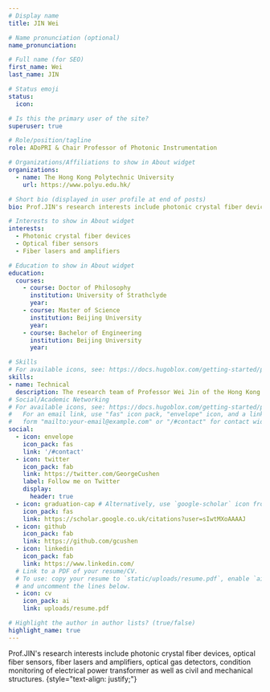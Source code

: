 ```yaml
---
# Display name
title: JIN Wei

# Name pronunciation (optional)
name_pronunciation: 

# Full name (for SEO)
first_name: Wei
last_name: JIN

# Status emoji
status:
  icon: 

# Is this the primary user of the site?
superuser: true

# Role/position/tagline
role: ADoPRI & Chair Professor of Photonic Instrumentation

# Organizations/Affiliations to show in About widget
organizations:
  - name: The Hong Kong Polytechnic University
    url: https://www.polyu.edu.hk/

# Short bio (displayed in user profile at end of posts)
bio: Prof.JIN's research interests include photonic crystal fiber devices, optical fiber sensors, fiber lasers and amplifiers, optical gas detectors, condition monitoring of electrical power transformer as well as civil and mechanical structures.

# Interests to show in About widget
interests:
  - Photonic crystal fiber devices
  - Optical fiber sensors
  - Fiber lasers and amplifiers

# Education to show in About widget
education:
  courses:
    - course: Doctor of Philosophy
      institution: University of Strathclyde
      year:
    - course: Master of Science
      institution: Beijing University
      year:
    - course: Bachelor of Engineering
      institution: Beijing University
      year: 

# Skills
# For available icons, see: https://docs.hugoblox.com/getting-started/page-builder/#icons
skills:
- name: Technical
  description: The research team of Professor Wei Jin of the Hong Kong Polytechnic University (PolyU) focuses on the research frontier of micro-nano structure fiber photonics, actively explores its application in precision measurement instruments, photonic sensing and other fields, and has made outstanding research achievements in the above fields. He has recently published several papers in top professional journals such as Nature Communications and Optica. His PhD students have won many outstanding paper awards in high-level International conferences such as the International Conference on Optical Fiber Sensors (OFS).
# Social/Academic Networking
# For available icons, see: https://docs.hugoblox.com/getting-started/page-builder/#icons
#   For an email link, use "fas" icon pack, "envelope" icon, and a link in the
#   form "mailto:your-email@example.com" or "/#contact" for contact widget.
social:
  - icon: envelope
    icon_pack: fas
    link: '/#contact'
  - icon: twitter
    icon_pack: fab
    link: https://twitter.com/GeorgeCushen
    label: Follow me on Twitter
    display:
      header: true
  - icon: graduation-cap # Alternatively, use `google-scholar` icon from `ai` icon pack
    icon_pack: fas
    link: https://scholar.google.co.uk/citations?user=sIwtMXoAAAAJ
  - icon: github
    icon_pack: fab
    link: https://github.com/gcushen
  - icon: linkedin
    icon_pack: fab
    link: https://www.linkedin.com/
  # Link to a PDF of your resume/CV.
  # To use: copy your resume to `static/uploads/resume.pdf`, enable `ai` icons in `params.yaml`,
  # and uncomment the lines below.
  - icon: cv
    icon_pack: ai
    link: uploads/resume.pdf

# Highlight the author in author lists? (true/false)
highlight_name: true
---
```


Prof.JIN's research interests include photonic crystal fiber devices, optical fiber sensors, fiber lasers and amplifiers, optical gas detectors, condition monitoring of electrical power transformer as well as civil and mechanical structures.
{style="text-align: justify;"}
